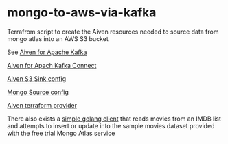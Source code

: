 # mongo-to-aws-via-kafka

Terrafrom script to create the Aiven resources needed to source data from mongo atlas into an AWS S3 bucket

See 
[Aiven for Apache Kafka](https://docs.aiven.io/docs/products/kafka.html)

[Aiven for Apach Kafka Connect](https://docs.aiven.io/docs/products/kafka/kafka-connect.html)

[Aiven S3 Sink config](https://docs.aiven.io/docs/products/kafka/kafka-connect/howto/s3-sink-connector-aiven.html)

[Mongo Source config](https://docs.aiven.io/docs/products/kafka/kafka-connect/howto/mongodb-poll-source-connector.html)

[Aiven terraform provider](https://docs.aiven.io/docs/tools/terraform.html)

There also exists a [simple golang client](https://github.com/troysellers/go-mongo-test) that reads movies from an IMDB list and attempts to insert or update into the sample movies dataset provided with the free trial Mongo Atlas service
